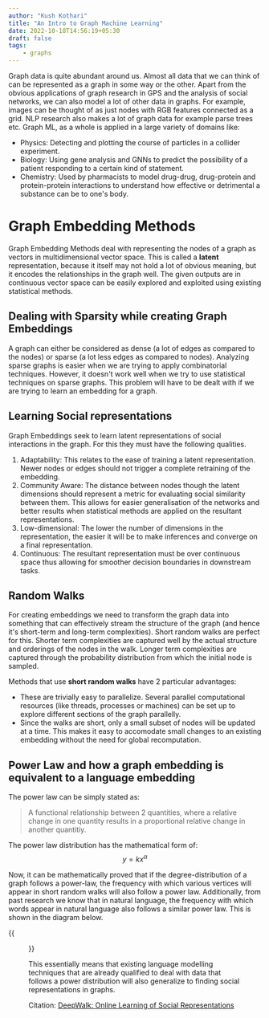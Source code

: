 ```yaml
---
author: "Kush Kothari"
title: "An Intro to Graph Machine Learning"
date: 2022-10-18T14:56:19+05:30
draft: false
tags:
    - graphs
---
```


Graph data is quite abundant around us. Almost all data that we can think of can be represented as a graph in some way or the other. Apart from the obvious applications of graph research in GPS and the analysis of social networks, we can also model a lot of other data in graphs. For example, images can be thought of as just nodes with RGB features connected as a grid. NLP research also makes a lot of graph data for example parse trees etc. Graph ML, as a whole is applied in a large variety of domains like:
- Physics: Detecting and plotting the course of particles in a collider experiment.
- Biology: Using gene analysis and GNNs to predict the possibility of a patient responding to a certain kind of statement.
- Chemistry: Used by pharmacists to model drug-drug, drug-protein and protein-protein interactions to understand how effective or detrimental a substance can be to one's body.

# Graph Embedding Methods
Graph Embedding Methods deal with representing the nodes of a graph as vectors in multidimensional vector space. This is called a **latent** representation, because it itself may not hold a lot of obvious meaning, but it encodes the relationships in the graph well. The given outputs are in continuous vector space can be easily explored and exploited using existing statistical methods.

## Dealing with Sparsity while creating Graph Embeddings
A graph can either be considered as dense (a lot of edges as compared to the nodes) or sparse (a lot less edges as compared to nodes). Analyzing sparse graphs is easier when we are trying to apply combinatorial techniques. However, it doesn't work well when we try to use statistical techniques on sparse graphs. This problem will have to be dealt with if we are trying to learn an embedding for a graph.

## Learning Social representations
Graph Embeddings seek to learn latent representations of social interactions in the graph. For this they must have the following qualities.
1. Adaptability: This relates to the ease of training a latent representation. Newer nodes or edges should not trigger a complete retraining of the embedding.
2. Community Aware: The distance between nodes though the latent dimensions should represent a metric for evaluating social similarity between them. This allows for easier generalisation of the networks and better results when statistical methods are applied on the resultant representations.
3. Low-dimensional: The lower the number of dimensions in the representation, the easier it will be to make inferences and converge on a final representation.
4. Continuous: The resultant representation must be over continuous space thus allowing for smoother decision boundaries in downstream tasks.

## Random Walks
For creating embeddings we need to transform the graph data into something that can effectively stream the structure of the graph (and hence it's short-term and long-term complexities). Short random walks are perfect for this. Shorter term complexities are captured well by the actual structure and orderings of the nodes in the walk. Longer term complexities are captured through the probability distribution from which the initial node is sampled.

Methods that use **short random walks** have 2 particular advantages:
- These are trivially easy to parallelize. Several parallel computational resources (like threads, processes or machines) can be set up to explore different sections of the graph parallelly.
- Since the walks are short, only a small subset of nodes will be updated at a time. This makes it easy to accomodate small changes to an existing embedding without the need for global recomputation.

## Power Law and how a graph embedding is equivalent to a language embedding
The power law can be simply stated as:
> A functional relationship between 2 quantities, where a relative change in one quantity results in a proportional relative change in another quantitiy.

The power law distribution has the mathematical form of:
$$y = kx^\alpha$$

Now, it can be mathematically proved that if the degree-distribution of a graph follows a power-law, the frequency with which various vertices will appear in short random walks will also follow a power law. Additionally, from past research we know that in natural language, the frequency with which words appear in natural language also follows a similar power law. This is shown in the diagram below.

{{<figure src="../static/power-law-deepwalk.png" caption="Figure 2. DeepWalk: Online Learning of Social Representations">}}

This essentially means that existing language modelling techniques that are already qualified to deal with data that follows a power distribution will also generalize to finding social representations in graphs.

Citation: [DeepWalk: Online Learning of Social Representations](https://arxiv.org/abs/1403.6652)

